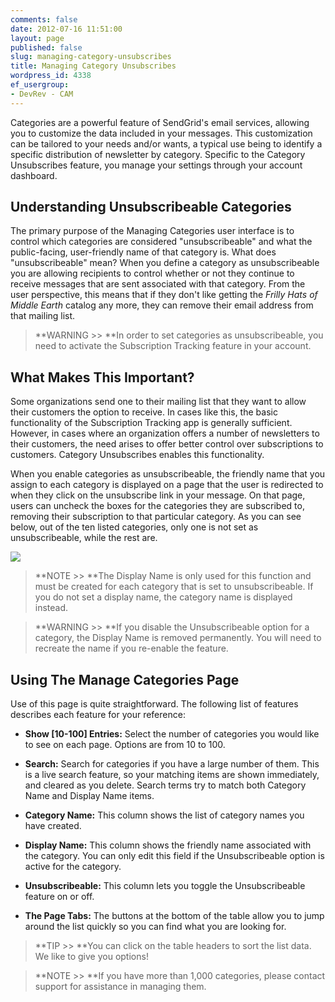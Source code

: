 ```yaml
---
comments: false
date: 2012-07-16 11:51:00
layout: page
published: false
slug: managing-category-unsubscribes
title: Managing Category Unsubscribes
wordpress_id: 4338
ef_usergroup:
- DevRev - CAM
---
```


Categories are a powerful feature of SendGrid's email services, allowing you to customize the data included in your messages. This customization can be tailored to your needs and/or wants, a typical use being to identify a specific distribution of newsletter by category. Specific to the Category Unsubscribes feature, you manage your settings through your account dashboard.  
  




## Understanding Unsubscribeable Categories


The primary purpose of the Managing Categories user interface is to control which categories are considered "unsubscribeable" and what the public-facing, user-friendly name of that category is. What does "unsubscribeable" mean? When you define a category as unsubscribeable you are allowing recipients to control whether or not they continue to receive messages that are sent associated with that category. From the user perspective, this means that if they don't like getting the _Frilly Hats of Middle Earth_ catalog any more, they can remove their email address from that mailing list.



> **WARNING >> **In order to set categories as unsubscribeable, you need to activate the Subscription Tracking feature in your account.





## What Makes This Important?


Some organizations send one to their mailing list that they want to allow their customers the option to receive. In cases like this, the basic functionality of the Subscription Tracking app is generally sufficient. However, in cases where an organization offers a number of newsletters to their customers, the need arises to offer better control over subscriptions to customers. Category Unsubscribes enables this functionality.  
  


When you enable categories as unsubscribeable, the friendly name that you assign to each category is displayed on a page that the user is redirected to when they click on the unsubscribe link in your message. On that page, users can uncheck the boxes for the categories they are subscribed to, removing their subscription to that particular category. As you can see below, out of the ten listed categories, only one is not set as unsubscribeable, while the rest are.  
  


![](http://docs.sendgrid.com/wp-content/uploads/2012/07/Screen-Shot-2012-07-16-at-9.18.24-AM.png)



> **NOTE >> **The Display Name is only used for this function and must be created for each category that is set to unsubscribeable. If you do not set a display name, the category name is displayed instead.





> **WARNING >> **If you disable the Unsubscribeable option for a category, the Display Name is removed permanently. You will need to recreate the name if you re-enable the feature.





## Using The Manage Categories Page


Use of this page is quite straightforward. The following list of features describes each feature for your reference:




	
  * **Show [10-100] Entries:** Select the number of categories you would like to see on each page. Options are from 10 to 100.

	
  * **Search:** Search for categories if you have a large number of them. This is a live search feature, so your matching items are shown immediately, and cleared as you delete. Search terms try to match both Category Name and Display Name items.

	
  * **Category Name:** This column shows the list of category names you have created.

	
  * **Display Name:** This column shows the friendly name associated with the category. You can only edit this field if the Unsubscribeable option is active for the category.

	
  * **Unsubscribeable:** This column lets you toggle the Unsubscribeable feature on or off.

	
  * **The Page Tabs:** The buttons at the bottom of the table allow you to jump around the list quickly so you can find what you are looking for.





> **TIP >> **You can click on the table headers to sort the list data. We like to give you options!





> **NOTE >> **If you have more than 1,000 categories, please contact support for assistance in managing them.
